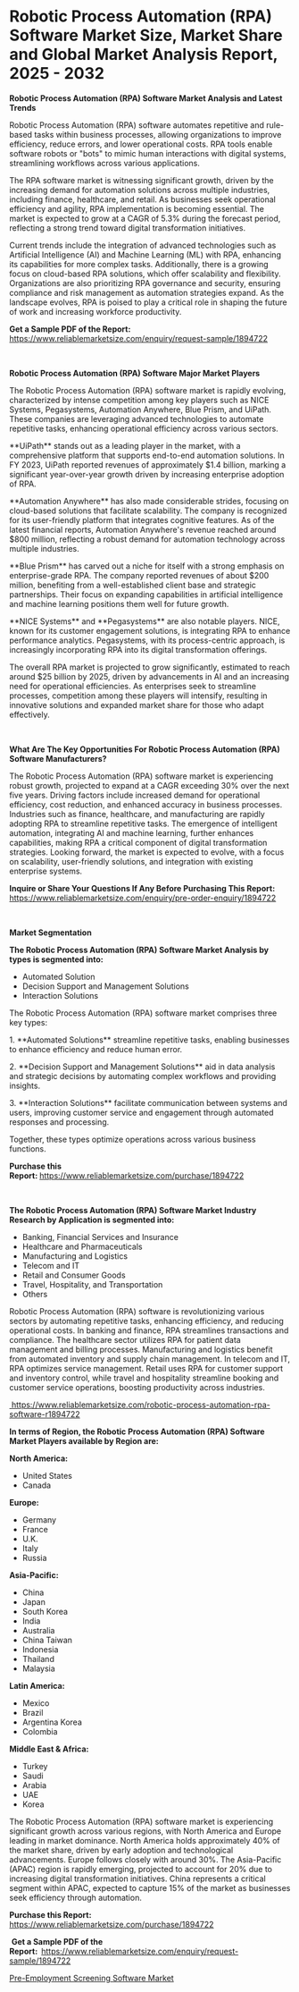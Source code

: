 <p><h1>Robotic Process Automation (RPA) Software Market Size, Market Share and Global Market Analysis Report, 2025 - 2032</h1></p><p><strong>Robotic Process Automation (RPA) Software Market Analysis and Latest Trends</strong></p>
<p><p>Robotic Process Automation (RPA) software automates repetitive and rule-based tasks within business processes, allowing organizations to improve efficiency, reduce errors, and lower operational costs. RPA tools enable software robots or "bots" to mimic human interactions with digital systems, streamlining workflows across various applications.</p><p>The RPA software market is witnessing significant growth, driven by the increasing demand for automation solutions across multiple industries, including finance, healthcare, and retail. As businesses seek operational efficiency and agility, RPA implementation is becoming essential. The market is expected to grow at a CAGR of 5.3% during the forecast period, reflecting a strong trend toward digital transformation initiatives.</p><p>Current trends include the integration of advanced technologies such as Artificial Intelligence (AI) and Machine Learning (ML) with RPA, enhancing its capabilities for more complex tasks. Additionally, there is a growing focus on cloud-based RPA solutions, which offer scalability and flexibility. Organizations are also prioritizing RPA governance and security, ensuring compliance and risk management as automation strategies expand. As the landscape evolves, RPA is poised to play a critical role in shaping the future of work and increasing workforce productivity.</p></p>
<p><strong>Get a Sample PDF of the Report:&nbsp;</strong> <a href="https://www.reliablemarketsize.com/enquiry/request-sample/1894722?utm_campaign=3072&utm_medium=2&utm_source=Github&utm_content=ia&utm_term=28032025&utm_id=robotic-process-automation-rpa-software">https://www.reliablemarketsize.com/enquiry/request-sample/1894722</a></p>
<p>&nbsp;</p>
<p><strong>Robotic Process Automation (RPA) Software Major Market Players</strong></p>
<p><p>The Robotic Process Automation (RPA) software market is rapidly evolving, characterized by intense competition among key players such as NICE Systems, Pegasystems, Automation Anywhere, Blue Prism, and UiPath. These companies are leveraging advanced technologies to automate repetitive tasks, enhancing operational efficiency across various sectors.</p><p>**UiPath** stands out as a leading player in the market, with a comprehensive platform that supports end-to-end automation solutions. In FY 2023, UiPath reported revenues of approximately $1.4 billion, marking a significant year-over-year growth driven by increasing enterprise adoption of RPA.</p><p>**Automation Anywhere** has also made considerable strides, focusing on cloud-based solutions that facilitate scalability. The company is recognized for its user-friendly platform that integrates cognitive features. As of the latest financial reports, Automation Anywhere's revenue reached around $800 million, reflecting a robust demand for automation technology across multiple industries.</p><p>**Blue Prism** has carved out a niche for itself with a strong emphasis on enterprise-grade RPA. The company reported revenues of about $200 million, benefiting from a well-established client base and strategic partnerships. Their focus on expanding capabilities in artificial intelligence and machine learning positions them well for future growth.</p><p>**NICE Systems** and **Pegasystems** are also notable players. NICE, known for its customer engagement solutions, is integrating RPA to enhance performance analytics. Pegasystems, with its process-centric approach, is increasingly incorporating RPA into its digital transformation offerings.</p><p>The overall RPA market is projected to grow significantly, estimated to reach around $25 billion by 2025, driven by advancements in AI and an increasing need for operational efficiencies. As enterprises seek to streamline processes, competition among these players will intensify, resulting in innovative solutions and expanded market share for those who adapt effectively.</p></p>
<p>&nbsp;</p>
<p><strong>What Are The Key Opportunities For Robotic Process Automation (RPA) Software Manufacturers?</strong></p>
<p><p>The Robotic Process Automation (RPA) software market is experiencing robust growth, projected to expand at a CAGR exceeding 30% over the next five years. Driving factors include increased demand for operational efficiency, cost reduction, and enhanced accuracy in business processes. Industries such as finance, healthcare, and manufacturing are rapidly adopting RPA to streamline repetitive tasks. The emergence of intelligent automation, integrating AI and machine learning, further enhances capabilities, making RPA a critical component of digital transformation strategies. Looking forward, the market is expected to evolve, with a focus on scalability, user-friendly solutions, and integration with existing enterprise systems.</p></p>
<p><strong>Inquire or Share Your Questions If Any Before Purchasing This Report:</strong> <a href="https://www.reliablemarketsize.com/enquiry/pre-order-enquiry/1894722?utm_campaign=3072&utm_medium=2&utm_source=Github&utm_content=ia&utm_term=28032025&utm_id=robotic-process-automation-rpa-software">https://www.reliablemarketsize.com/enquiry/pre-order-enquiry/1894722</a></p>
<p>&nbsp;</p>
<p><strong>Market Segmentation</strong></p>
<p><strong>The Robotic Process Automation (RPA) Software Market Analysis by types is segmented into:</strong></p>
<p><ul><li>Automated Solution</li><li>Decision Support and Management Solutions</li><li>Interaction Solutions</li></ul></p>
<p><p>The Robotic Process Automation (RPA) software market comprises three key types: </p><p>1. **Automated Solutions** streamline repetitive tasks, enabling businesses to enhance efficiency and reduce human error.  </p><p>2. **Decision Support and Management Solutions** aid in data analysis and strategic decisions by automating complex workflows and providing insights.  </p><p>3. **Interaction Solutions** facilitate communication between systems and users, improving customer service and engagement through automated responses and processing. </p><p>Together, these types optimize operations across various business functions.</p></p>
<p><strong>Purchase this Report:&nbsp;</strong><a href="https://www.reliablemarketsize.com/purchase/1894722?utm_campaign=3072&utm_medium=2&utm_source=Github&utm_content=ia&utm_term=28032025&utm_id=robotic-process-automation-rpa-software">https://www.reliablemarketsize.com/purchase/1894722</a></p>
<p>&nbsp;</p>
<p><strong>The Robotic Process Automation (RPA) Software Market Industry Research by Application is segmented into:</strong></p>
<p><ul><li>Banking, Financial Services and Insurance</li><li>Healthcare and Pharmaceuticals</li><li>Manufacturing and Logistics</li><li>Telecom and IT</li><li>Retail and Consumer Goods</li><li>Travel, Hospitality, and Transportation</li><li>Others</li></ul></p>
<p><p>Robotic Process Automation (RPA) software is revolutionizing various sectors by automating repetitive tasks, enhancing efficiency, and reducing operational costs. In banking and finance, RPA streamlines transactions and compliance. The healthcare sector utilizes RPA for patient data management and billing processes. Manufacturing and logistics benefit from automated inventory and supply chain management. In telecom and IT, RPA optimizes service management. Retail uses RPA for customer support and inventory control, while travel and hospitality streamline booking and customer service operations, boosting productivity across industries.</p></p>
<p><a href="https://www.reliablemarketsize.com/robotic-process-automation-rpa-software-r1894722?utm_campaign=3072&utm_medium=2&utm_source=Github&utm_content=ia&utm_term=28032025&utm_id=robotic-process-automation-rpa-software">&nbsp;https://www.reliablemarketsize.com/robotic-process-automation-rpa-software-r1894722</a></p>
<p><strong>In terms of Region, the Robotic Process Automation (RPA) Software Market Players available by Region are:</strong></p>
<p>
    <p> <strong> North America: </strong>
        <ul>
            <li>United States</li>
            <li>Canada</li>
        </ul>
        </p> 
    <p> <strong> Europe: </strong>
        <ul>
            <li>Germany</li>
            <li>France</li>
            <li>U.K.</li>
            <li>Italy</li>
            <li>Russia</li>
        </ul>
        </p> 
    <p> <strong> Asia-Pacific: </strong>
        <ul>
            <li>China</li>
            <li>Japan</li>
            <li>South Korea</li>
            <li>India</li>
            <li>Australia</li>
            <li>China Taiwan</li>
            <li>Indonesia</li>
            <li>Thailand</li>
            <li>Malaysia</li>
        </ul>
        </p> 
    <p> <strong> Latin America: </strong>
        <ul>
            <li>Mexico</li>
            <li>Brazil</li>
            <li>Argentina Korea</li>
            <li>Colombia</li>
        </ul>
        </p> 
    <p> <strong> Middle East & Africa: </strong>
        <ul>
            <li>Turkey</li>
            <li>Saudi</li>
            <li>Arabia</li>
            <li>UAE</li>
            <li>Korea</li>
        </ul>
    </p>
    </p>
<p><p>The Robotic Process Automation (RPA) software market is experiencing significant growth across various regions, with North America and Europe leading in market dominance. North America holds approximately 40% of the market share, driven by early adoption and technological advancements. Europe follows closely with around 30%. The Asia-Pacific (APAC) region is rapidly emerging, projected to account for 20% due to increasing digital transformation initiatives. China represents a critical segment within APAC, expected to capture 15% of the market as businesses seek efficiency through automation.</p></p>
<p><strong>Purchase this Report: </strong><a href="https://www.reliablemarketsize.com/purchase/1894722?utm_campaign=3072&utm_medium=2&utm_source=Github&utm_content=ia&utm_term=28032025&utm_id=robotic-process-automation-rpa-software">https://www.reliablemarketsize.com/purchase/1894722</a></p>
<p>&nbsp;<strong>Get a Sample PDF of the Report:&nbsp;&nbsp;</strong><a href="https://www.reliablemarketsize.com/enquiry/request-sample/1894722?utm_campaign=3072&utm_medium=2&utm_source=Github&utm_content=ia&utm_term=28032025&utm_id=robotic-process-automation-rpa-software">https://www.reliablemarketsize.com/enquiry/request-sample/1894722</a></p>
<p><strong></strong></p>
<p><p><a href="https://github.com/muhjanaidu/Market-Research-Report-List-1/blob/main/pre-employment-screening-software-market.md?utm_campaign=3072&utm_medium=2&utm_source=Github&utm_content=ia&utm_term=28032025&utm_id=robotic-process-automation-rpa-software">Pre-Employment Screening Software Market</a></p></p>